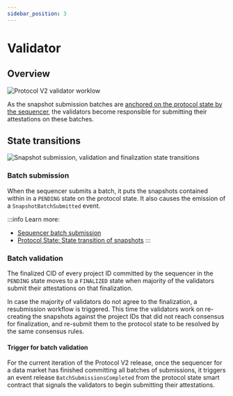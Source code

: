 ```yaml
---
sidebar_position: 3
---
```


# Validator

## Overview

![Protocol V2 validator worklow](/images/validator-workflow.png)

As the snapshot submission batches are [anchored on the protocol state by the sequencer](/docs/Protocol/Protocol_v2/sequencer.md#batch-upload-and-anchor-proof), the validators become responsible for submitting their attestations on these batches.

## State transitions

![Snapshot submission, validation and finalization state transitions](/images/submission-validation-timeline.png)

### Batch submission

When the sequencer submits a batch, it puts the snapshots contained within in a `PENDING` state on the protocol state. It also causes the emission of a `SnapshotBatchSubmitted` event.

:::info
Learn more:
* [Sequencer batch submission](/docs/Protocol/Protocol_v2/sequencer.md#batch-upload-and-anchor-proof)
* [Protocol State: State transition of snapshots](/docs/Protocol/Protocol_v2/state.md#snapshot-state)
:::

### Batch validation

The finalized CID of every project ID committed by the sequencer in the `PENDING` state moves to a `FINALIZED` state when majority of the validators submit their attestations on that finalization.

In case the majority of validators do not agree to the finalization, a resubmission workflow is triggered. This time the validators work on re-creating the snapshots against the project IDs that did not reach consensus for finalization, and re-submit them to the protocol state to be resolved by the same consensus rules.

#### Trigger for batch validation

For the current iteration of the Protocol V2 release, once the sequencer for a data market has finished committing all batches of submissions, it triggers an event release `BatchSubmissionsCompleted` from the protocol state smart contract that signals the validators to begin submitting their attestations.

